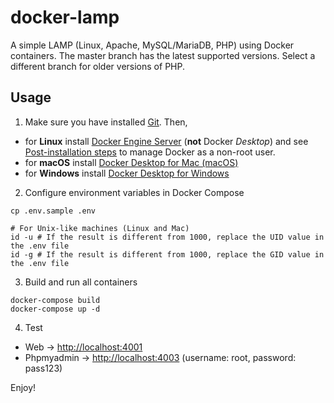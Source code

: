 docker-lamp
===========
A simple LAMP (Linux, Apache, MySQL/MariaDB, PHP) using Docker containers. 
The master branch has the latest supported versions. 
Select a different branch for older versions of PHP.

Usage
-----
1) Make sure you have installed [Git](https://git-scm.com/downloads). Then,
- for **Linux** install [Docker Engine Server](https://docs.docker.com/engine/install/#server) (**not** Docker *Desktop*) and see [Post-installation steps](https://docs.docker.com/engine/install/linux-postinstall/) to manage Docker as a non-root user.
- for **macOS** install [Docker Desktop for Mac (macOS)](https://docs.docker.com/desktop/install/mac-install/)
- for **Windows** install [Docker Desktop for Windows](https://docs.docker.com/desktop/install/windows-install/)

2) Configure environment variables in Docker Compose
```shell
cp .env.sample .env
```
```shell
# For Unix-like machines (Linux and Mac)
id -u # If the result is different from 1000, replace the UID value in the .env file
id -g # If the result is different from 1000, replace the GID value in the .env file
```

3) Build and run all containers
```shell
docker-compose build
docker-compose up -d
```

4) Test
- Web -> [http://localhost:4001](http://localhost:4001)
- Phpmyadmin -> [http://localhost:4003](http://localhost:4003) (username: root, password: pass123)

Enjoy!
